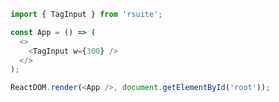 <!--start-code-->

```js
import { TagInput } from 'rsuite';

const App = () => (
  <>
    <TagInput w={300} />
  </>
);

ReactDOM.render(<App />, document.getElementById('root'));
```

<!--end-code-->
